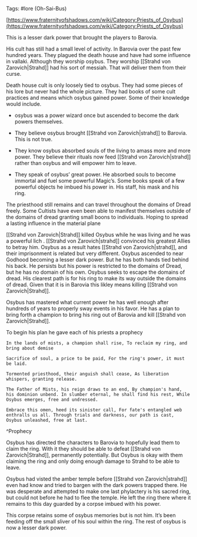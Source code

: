 Tags: #lore 
(Oh-Sai-Bus)

  

[https://www.fraternityofshadows.com/wiki/Category:Priests_of_Osybus](https://www.fraternityofshadows.com/wiki/Category:Priests_of_Osybus)


This is a lesser dark power that brought the players to Barovia.

His cult has still had a small level of activity. In Barovia over the past few hundred years. They plagued the death house and have had some influence in vallaki. Although they worship osybus. They worship [[Strahd von Zarovich|Strahd]] had his sort of messiah. That will deliver them from their curse.

Death house cult is only loosely tied to osybus. They had some pieces of his lore but never had the whole picture. They had books of some cult practices and means which osybus gained power. Some of their knowledge would include.

- osybus was a power wizard once but ascended to become the dark powers themselves.
    
- They believe osybus brought [[Strahd von Zarovich|strahd]] to Barovia. This is not true.
    
- They know osybus absorbed souls of the living to amass more and more power. They believe their rituals now feed [[Strahd von Zarovich|strahd]] rather than osybus and will empower him to leave.
    
- They speak of osybus’ great power. He absorbed souls to become immortal and fuel some powerful Magic’s. Some books speak of a few powerful objects he imbued his power in. His staff, his mask and his ring.
    

  


The priesthood still remains and can travel throughout the domains of Dread freely. Some Cultists have even been able to manifest themselves outside of the domains of dread granting small boons to individuals. Hoping to spread a lasting influence in the material plane

[[Strahd von Zarovich|Strahd]] killed Osybus while he was living and he was a powerful lich . [[Strahd von Zarovich|strahd]] convinced his greatest Allies to betray him. Osybus as a result hates [[Strahd von Zarovich|strahd]], and their imprisonment is related but very different. Osybus ascended to near Godhood becoming a lesser dark power. But he has both hands tied behind his back. He persists but his power is restricted to the domains of Dread, but he has no domain of his own. Osybus seeks to escape the domains of dread. His clearest path is for his ring to make its way outside the domains of dread. Given that it is in Barovia this likley means killing [[Strahd von Zarovich|Strahd]]. 

Osybus has mastered what current power he has well enough after hundreds of years to properly sway events in his favor. He has a plan to bring forth a champion to bring his ring out of Barovia and kill [[Strahd von Zarovich|Strahd]]. 

To begin his plan he gave each of his priests a prophecy 

```
In the lands of mists, a champion shall rise, To reclaim my ring, and bring about demise

Sacrifice of soul, a price to be paid, For the ring's power, it must be laid.

Tormented priesthood, their anguish shall cease, As liberation whispers, granting release.

The Father of Mists, his reign draws to an end, By champion's hand, his dominion unbend. In slumber eternal, he shall find his rest, While Osybus emerges, free and undressed.

Embrace this omen, heed its sinister call, For fate's entangled web enthralls us all. Through trials and darkness, our path is cast, Osybus unleashed, free at last.
```

^Prophecy

Osybus has directed the characters to Barovia to hopefully lead them to claim the ring. With it they should be able to defeat [[Strahd von Zarovich|Strahd]], permanently potentially. But Osybus is okay with them claiming the ring and only doing enough damage to Strahd to be able to leave. 


Osybus had visted the amber temple before [[Strahd von Zarovich|strahd]] even had know and tried to bargen with the dark powers trapped there. He was desperate and attempted to make one last phylactery is his sacred ring, but could not before he had to flee the temple. He left the ring there where it remains to this day guarded by a corpse imbued with his power.

  

This corpse retains some of osybus memories but is not him. It’s been feeding off the small sliver of his soul within the ring. The rest of osybus is now a lesser dark power.

  

  

  

  

  

  

  

  

  

  

  

  

